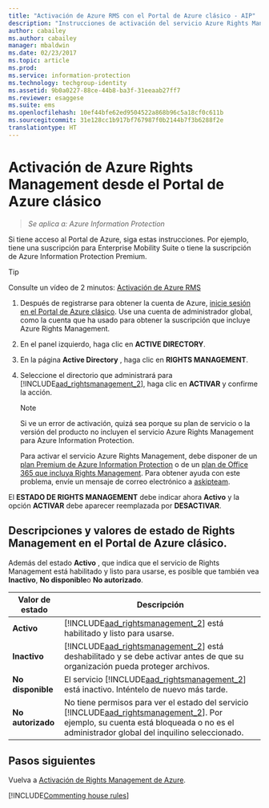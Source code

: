 ```yaml
---
title: "Activación de Azure RMS con el Portal de Azure clásico - AIP"
description: "Instrucciones de activación del servicio Azure Rights Management cuando tiene acceso a Azure Portal. Por ejemplo, tiene una suscripción para Enterprise Mobility Suite o tiene la suscripción de Azure Information Protection Premium."
author: cabailey
ms.author: cabailey
manager: mbaldwin
ms.date: 02/23/2017
ms.topic: article
ms.prod: 
ms.service: information-protection
ms.technology: techgroup-identity
ms.assetid: 9b0a0227-88ce-44b8-ba3f-31eeaab27ff7
ms.reviewer: esaggese
ms.suite: ems
ms.openlocfilehash: 10ef44bfe62ed9504522a868b96c5a18cf0c611b
ms.sourcegitcommit: 31e128cc1b917bf767987f0b2144b7f3b6288f2e
translationtype: HT
---
```

# <a name="how-to-activate-azure-rights-management-from-the-azure-classic-portal"></a>Activación de Azure Rights Management desde el Portal de Azure clásico

>*Se aplica a: Azure Information Protection*


Si tiene acceso al Portal de Azure, siga estas instrucciones. Por ejemplo, tiene una suscripción para Enterprise Mobility Suite o tiene la suscripción de Azure Information Protection Premium.

> [!TIP]
> Consulte un vídeo de 2 minutos: [Activación de Azure RMS](https://channel9.msdn.com/series/pit-stop-enterprise-mobility-suite/activate-azure-rms)

1.  Después de registrarse para obtener la cuenta de Azure, [inicie sesión en el Portal de Azure clásico](http://go.microsoft.com/fwlink/p/?LinkID=275081). Use una cuenta de administrador global, como la cuenta que ha usado para obtener la suscripción que incluye Azure Rights Management.

2.  En el panel izquierdo, haga clic en **ACTIVE DIRECTORY**.

3.  En la página **Active Directory** , haga clic en **RIGHTS MANAGEMENT**.

4.  Seleccione el directorio que administrará para [!INCLUDE[aad_rightsmanagement_2](../includes/aad_rightsmanagement_2_md.md)], haga clic en **ACTIVAR** y confirme la acción.

    > [!NOTE]
    >Si ve un error de activación, quizá sea porque su plan de servicio o la versión del producto no incluyen el servicio Azure Rights Management para Azure Information Protection.
    >
    >Para activar el servicio Azure Rights Management, debe disponer de un [plan Premium de Azure Information Protection](https://www.microsoft.com/en-us/cloud-platform/azure-information-protection-pricing) o de un [plan de Office 365 que incluya Rights Management](http://download.microsoft.com/download/E/C/F/ECF42E71-4EC0-48FF-AA00-577AC14D5B5C/Azure_Information_Protection_licensing_datasheet_EN-US.pdf). Para obtener ayuda con este problema, envíe un mensaje de correo electrónico a [askipteam](mailto:askipteam?subject=I%20cannot%20activate%20RMS).


El **ESTADO DE RIGHTS MANAGEMENT** debe indicar ahora **Activo** y la opción **ACTIVAR** debe aparecer reemplazada por **DESACTIVAR**.

## <a name="rights-management-status-values-and-descriptions-in-the-azure-classic-portal"></a>Descripciones y valores de estado de Rights Management en el Portal de Azure clásico.
Además del estado **Activo** , que indica que el servicio de Rights Management está habilitado y listo para usarse, es posible que también vea **Inactivo**, **No disponible**o **No autorizado**.

|Valor de estado|Descripción|
|----------------|---------------|
|**Activo**|[!INCLUDE[aad_rightsmanagement_2](../includes/aad_rightsmanagement_2_md.md)] está habilitado y listo para usarse.|
|**Inactivo**|[!INCLUDE[aad_rightsmanagement_2](../includes/aad_rightsmanagement_2_md.md)] está deshabilitado y se debe activar antes de que su organización pueda proteger archivos.|
|**No disponible**|El servicio [!INCLUDE[aad_rightsmanagement_2](../includes/aad_rightsmanagement_2_md.md)] está inactivo. Inténtelo de nuevo más tarde.|
|**No autorizado**|No tiene permisos para ver el estado del servicio [!INCLUDE[aad_rightsmanagement_2](../includes/aad_rightsmanagement_2_md.md)]. Por ejemplo, su cuenta está bloqueada o no es el administrador global del inquilino seleccionado.|

## <a name="next-steps"></a>Pasos siguientes
Vuelva a [Activación de Rights Management de Azure](activate-service.md).

[!INCLUDE[Commenting house rules](../includes/houserules.md)]